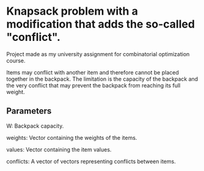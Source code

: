 # Knapsack problem with a modification that adds the so-called "conflict".
Project made as my university assignment for combinatorial optimization course. 

Items may conflict with another item and therefore cannot be placed together in the backpack. The limitation is the capacity of the backpack and the very conflict that may prevent the backpack from reaching its full weight.
## Parameters
W: Backpack capacity.

weights: Vector containing the weights of the items.

values: Vector containing the item values.

conflicts: A vector of vectors representing conflicts between items.
